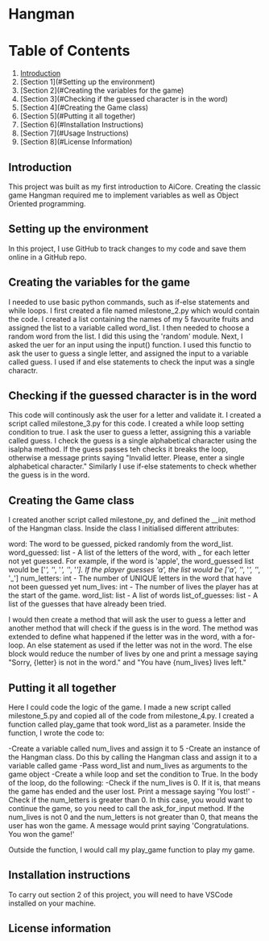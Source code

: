 
# Hangman

# Table of Contents
1. [Introduction](#introduction)
2. [Section 1](#Setting up the environment)
3. [Section 2](#Creating the variables for the game)
4. [Section 3](#Checking if the guessed character is in the word)
5. [Section 4](#Creating the Game class)
6. [Section 5](#Putting it all together)
7. [Section 6](#Installation Instructions)
8. [Section 7](#Usage Instructions)
9. [Section 8](#License Information)
    
## Introduction

This project was built as my first introduction to AiCore. Creating the classic game Hangman required me to implement variables as well as Object Oriented programming.

## Setting up the environment

In this project, I use GitHub to track changes to my code and save them online in a GitHub repo. 

## Creating the variables for the game

I needed to use basic python commands, such as if-else statements and while loops. I first created a file named milestone_2.py which would contain the code. I created a list containing the names of my 5 favourite fruits and assigned the list to a variable called word_list. I then needed to choose a random word from the list. I did this using the 'random' module. Next, I asked the uer for an input using the input() function. I used this functio to ask the user to guess a single letter, and assigned the input to a variable called guess. I used if and else statements to check the input was a single charactr. 


## Checking if the guessed character is in the word

This code will continously ask the user for a letter and validate it. I created a script called milestone_3.py for this code. I created a while loop setting condition to true. I ask the user to guess a letter, assigning this a variable called guess. I check the guess is a single alphabetical character using the isalpha method. If the guess passes teh checks it breaks the loop, otherwise a message prints saying "Invalid letter. Please, enter a single alphabetical character."  Similarly I use if-else statements to check whether the guess is in the word.

## Creating the Game class

I created another script called milestone_py, and defined the __init method of the Hangman class. Inside the class I initialised different attributes: 

word: The word to be guessed, picked randomly from the word_list. 
word_guessed: list - A list of the letters of the word, with _ for each letter not yet guessed. For example, if the word is 'apple', the word_guessed list would be ['_', '_', '_', '_', '_']. If the player guesses 'a', the list would be ['a', '_', '_', '_', '_']
num_letters: int - The number of UNIQUE letters in the word that have not been guessed yet
num_lives: int - The number of lives the player has at the start of the game.
word_list: list - A list of words
list_of_guesses: list - A list of the guesses that have already been tried. 

 I would then create a method that will ask the user to guess a letter and another method that will check if the guess is in the word. The method was extended to define what happened if the letter was in the word, with a for-loop. An else statement as used if the letter was not in the word. The else block would reduce the number of lives by one and print a message saying "Sorry, {letter} is not in the word." and "You have {num_lives} lives left."

## Putting it all together

Here I could code the logic of the game. I made a new script called milestone_5.py and copied all of the code from milestone_4.py. I created a function called play_game that took word_list as a parameter. Inside the function, I wrote the code to:

-Create a variable called num_lives and assign it to 5
-Create an instance of the Hangman class. Do this by calling the Hangman class and assign it to a variable called game
-Pass word_list and num_lives as arguments to the game object
-Create a while loop and set the condition to True. In the body of the loop, do the following:
-Check if the num_lives is 0. If it is, that means the game has ended and the user lost. Print a message saying 'You lost!'
-Check if the num_letters is greater than 0. In this case, you would want to continue the game, so you need to call the ask_for_input method.
If the num_lives is not 0 and the num_letters is not greater than 0, that means the user has won the game. A message would print saying 'Congratulations. You won the game!'

Outside the function, I would call my play_game function to play my game.

## Installation instructions

To carry out section 2 of this project, you will need to have VSCode installed on your machine. 

## License information




